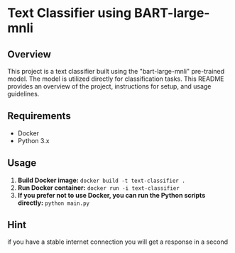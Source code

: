 # Text Classifier using BART-large-mnli

## Overview

This project is a text classifier built using the "bart-large-mnli" pre-trained model. The model is utilized directly for classification tasks. This README provides an overview of the project, instructions for setup, and usage guidelines.

## Requirements

- Docker
- Python 3.x

## Usage

1. **Build Docker image:**
``` docker build -t text-classifier . ```
2. **Run Docker container:**
``` docker run -i text-classifier ```
3. **If you prefer not to use Docker, you can run the Python scripts directly:**
``` python main.py ```
## Hint
if you have a stable internet connection you will get a response in a second
